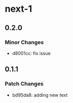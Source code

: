 # next-1

## 0.2.0

### Minor Changes

- d8001cc: fix issue

## 0.1.1

### Patch Changes

- bd95da8: adding new text
